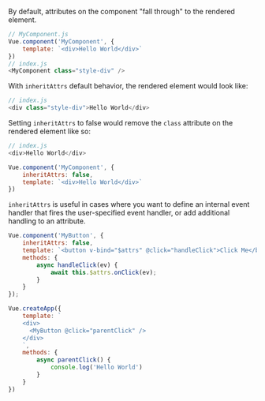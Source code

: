 By default, attributes on the component "fall through" to the rendered element.

```javascript
// MyComponent.js
Vue.component('MyComponent', {
    template: `<div>Hello World</div>`
})
// index.js
<MyComponent class="style-div" />
```

With `inheritAttrs` default behavior, the rendered element would look like:

```javascript
// index.js
<div class="style-div">Hello World</div>
```

Setting `inheritAttrs` to false would remove the `class` attribute on the rendered element like so:

```javascript
// index.js
<div>Hello World</div>
```

```javascript
Vue.component('MyComponent', {
    inheritAttrs: false,
    template: `<div>Hello World</div>`
})
```


`inheritAttrs` is useful in cases where you want to define an internal event handler that fires the user-specified event handler, or add additional handling to an attribute.

```javascript
Vue.component('MyButton', {
    inheritAttrs: false,
    template: `<button v-bind="$attrs" @click="handleClick">Click Me</button>`,
    methods: {
        async handleClick(ev) {
            await this.$attrs.onClick(ev);
        }
    }
});

Vue.createApp({
    template: `
    <div>
      <MyButton @click="parentClick" />
    </div>
    `,
    methods: {
        async parentClick() {
            console.log('Hello World')
        }
    }
})
```